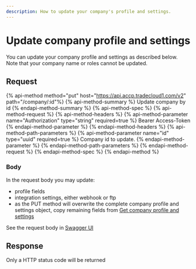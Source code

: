 ```yaml
---
description: How to update your company's profile and settings.
---
```


# Update company profile and settings

You can update your company profile and settings as described below. Note that your company name or roles cannot be updated.

## Request

{% api-method method="put" host="https://api.accp.tradecloud1.com/v2" path="/company/:id"%} 
{% api-method-summary %} Update company by id {% endapi-method-summary %}
{% api-method-spec %} 
{% api-method-request %} 
{% api-method-headers %} 
{% api-method-parameter name="Authorization" type="string" required=true %} Bearer Access-Token {% endapi-method-parameter %} 
{% endapi-method-headers %}
{% api-method-path-parameters %} 
{% api-method-parameter name="id" type="uuid" required=true %} Company id to update. {% endapi-method-parameter %}
{% endapi-method-path-parameters %}
{% endapi-method-request %}
{% endapi-method-spec %}
{% endapi-method %}

### Body

In the request body you may update:

* profile fields
* integration settings, either webhook or ftp
* as the PUT method will overwrite the complete company profile and settings object, copy remaining fields from [Get company profile and settings](get.md)

See the request body in [Swagger UI](https://swagger-ui.accp.tradecloud1.com/?url=https://api.accp.tradecloud1.com/v2/company/specs.yaml#/company/updateCompanyRoute)

## Response

Only a HTTP status code will be returned
